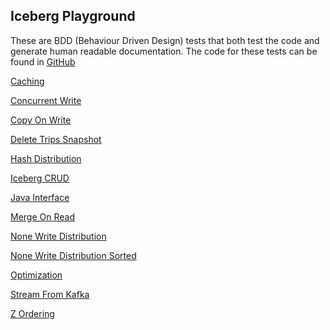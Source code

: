 ## Iceberg Playground

These are BDD (Behaviour Driven Design) tests that both test
the code and generate human readable documentation.
The code for these tests can be found in [GitHub](https://github.com/PhillHenry/IcebergPlayground)


[Caching](Caching.html)

[Concurrent Write](ConcurrentWrite.html)

[Copy On Write](CopyOnWrite.html)

[Delete Trips Snapshot](DeleteTripsSnapshot.html)

[Hash Distribution](HashDistribution.html)

[Iceberg CRUD](IcebergCRUD.html)

[Java Interface](JavaInterface.html)

[Merge On Read](MergeOnRead.html)

[None Write Distribution](NoneWriteDistribution.html)

[None Write Distribution Sorted](NoneWriteDistributionSorted.html)

[Optimization](Optimization.html)

[Stream From Kafka](StreamFromKafka.html)

[Z Ordering](ZOrdering.html)
